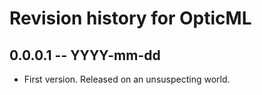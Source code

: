 # Revision history for OpticML

## 0.0.0.1 -- YYYY-mm-dd

* First version. Released on an unsuspecting world.
